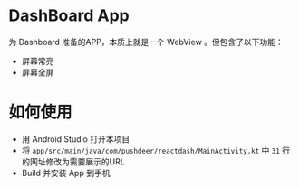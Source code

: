 # DashBoard App

为 Dashboard 准备的APP，本质上就是一个 WebView 。但包含了以下功能：

- 屏幕常亮
- 屏幕全屏

# 如何使用

- 用 Android Studio 打开本项目
- 将 `app/src/main/java/com/pushdeer/reactdash/MainActivity.kt` 中 `31` 行的网址修改为需要展示的URL
- Build 并安装 App 到手机